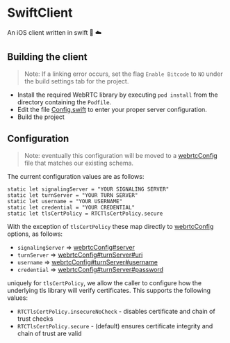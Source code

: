 # SwiftClient

An iOS client written in swift :iphone: :cloud:

## Building the client

> Note: If a linking error occurs, set the flag `Enable Bitcode` to `NO` under the build settings tab for the project.

+ Install the required WebRTC library by executing `pod install` from the directory containing the `Podfile`.
+ Edit the file [Config.swift](./SwiftClient/Config.swift) to enter your proper server configuration.
+ Build the project

## Configuration

> Note: eventually this configuration will be moved to a [webrtcConfig](https://github.com/CatalystCode/3dtoolkit/wiki/JSON-Config-Files#webrtc-configuration-webrtcconfigjson) file that matches our existing schema.

The current configuration values are as follows:

```
static let signalingServer = "YOUR SIGNALING SERVER"
static let turnServer = "YOUR TURN SERVER"
static let username = "YOUR USERNAME"
static let credential = "YOUR CREDENTIAL"
static let tlsCertPolicy = RTCTlsCertPolicy.secure
```

With the exception of `tlsCertPolicy` these map directly to [webrtcConfig](https://github.com/CatalystCode/3dtoolkit/wiki/JSON-Config-Files#webrtc-configuration-webrtcconfigjson) options, as follows:

+ `signalingServer` => [webrtcConfig#server](https://github.com/CatalystCode/3dtoolkit/wiki/JSON-Config-Files#server) 
+ `turnServer` => [webrtcConfig#turnServer#uri](https://github.com/CatalystCode/3dtoolkit/wiki/JSON-Config-Files#uri)
+ `username` => [webrtcConfig#turnServer#username](https://github.com/CatalystCode/3dtoolkit/wiki/JSON-Config-Files#username)
+ `credential` => [webrtcConfig#turnServer#password](https://github.com/CatalystCode/3dtoolkit/wiki/JSON-Config-Files#password)

uniquely for `tlsCertPolicy`, we allow the caller to configure how the underlying tls library will verify certificates. This supports
the following values:

+ `RTCTlsCertPolicy.insecureNoCheck` - disables certificate and chain of trust checks
+ `RTCTlsCertPolicy.secure` - (default) ensures certificate integrity and chain of trust are valid